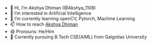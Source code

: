 - 👋 Hi, I’m Akshya Dhiman (@Akshya_1108)
- 👀 I’m interested in Artificial Intelligence
- 🌱 I’m currently learning openCV, Pytorch, Machine Learning
- 📫 How to reach [Akshya Dhiman](www.linkedin.com/in/akshya-dhiman-98055b201)
- 😄 Pronouns: He/Him
- 🏢 Currently pursuing B.Tech CSE(AIML) from Galgotias University

<!---
Akshya-1108/Akshya-1108 is a ✨ special ✨ repository because its `README.md` (this file) appears on your GitHub profile.
You can click the Preview link to take a look at your changes.
--->
